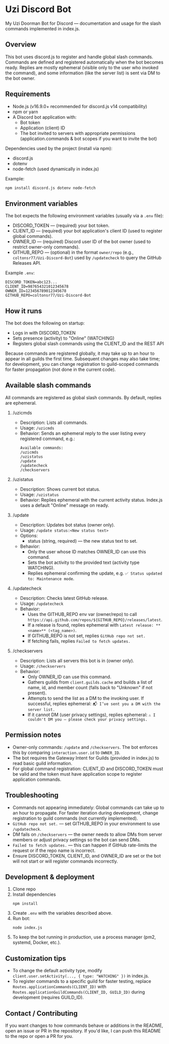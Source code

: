 # Uzi Discord Bot

My Uzi Doorman Bot for Discord — documentation and usage for the slash commands implemented in index.js.

## Overview

This bot uses discord.js to register and handle global slash commands. Commands are defined and registered automatically when the bot becomes ready. Replies are mostly ephemeral (visible only to the user who invoked the command), and some information (like the server list) is sent via DM to the bot owner.

## Requirements

- Node.js (v16.9.0+ recommended for discord.js v14 compatibility)
- npm or yarn
- A Discord bot application with:
  - Bot token
  - Application (client) ID
  - The bot invited to servers with appropriate permissions (application.commands & bot scopes if you want to invite the bot)

Dependencies used by the project (install via npm):
- discord.js
- dotenv
- node-fetch (used dynamically in index.js)

Example:
```bash
npm install discord.js dotenv node-fetch
```

## Environment variables

The bot expects the following environment variables (usually via a `.env` file):

- DISCORD_TOKEN — (required) your bot token.
- CLIENT_ID — (required) your bot application's client ID (used to register global commands).
- OWNER_ID — (required) Discord user ID of the bot owner (used to restrict owner-only commands).
- GITHUB_REPO — (optional) in the format `owner/repo` (e.g., `coltonsr77/Uzi-Discord-Bot`) used by `/updatecheck` to query the GitHub Releases API.

Example `.env`:
```
DISCORD_TOKEN=abc123...
CLIENT_ID=987654321012345678
OWNER_ID=123456789012345678
GITHUB_REPO=coltonsr77/Uzi-Discord-Bot
```

## How it runs

The bot does the following on startup:
- Logs in with DISCORD_TOKEN
- Sets presence (activity) to "Online" (WATCHING)
- Registers global slash commands using the CLIENT_ID and the REST API

Because commands are registered globally, it may take up to an hour to appear in all guilds the first time. Subsequent changes may also take time; for development, you can change registration to guild-scoped commands for faster propagation (not done in the current code).

## Available slash commands

All commands are registered as global slash commands. By default, replies are ephemeral.

1. /uzicmds
   - Description: Lists all commands.
   - Usage: `/uzicmds`
   - Behavior: Sends an ephemeral reply to the user listing every registered command, e.g.:
     ```
     Available commands:
     /uzicmds
     /uzistatus
     /update
     /updatecheck
     /checkservers
     ```

2. /uzistatus
   - Description: Shows current bot status.
   - Usage: `/uzistatus`
   - Behavior: Replies ephemeral with the current activity status. Index.js uses a default "Online" message on ready.

3. /update
   - Description: Updates bot status (owner only).
   - Usage: `/update status:<New status text>`
   - Options:
     - status (string, required) — the new status text to set.
   - Behavior:
     - Only the user whose ID matches OWNER_ID can use this command.
     - Sets the bot activity to the provided text (activity type WATCHING).
     - Replies ephemeral confirming the update, e.g. `✅ Status updated to: Maintenance mode`.

4. /updatecheck
   - Description: Checks latest GitHub release.
   - Usage: `/updatecheck`
   - Behavior:
     - Uses the GITHUB_REPO env var (owner/repo) to call `https://api.github.com/repos/${GITHUB_REPO}/releases/latest`.
     - If a release is found, replies ephemeral with `Latest release: **<name>** (<tag_name>)`.
     - If GITHUB_REPO is not set, replies `GitHub repo not set.`
     - If fetching fails, replies `Failed to fetch updates.`

5. /checkservers
   - Description: Lists all servers this bot is in (owner only).
   - Usage: `/checkservers`
   - Behavior:
     - Only OWNER_ID can use this command.
     - Gathers guilds from `client.guilds.cache` and builds a list of name, id, and member count (falls back to "Unknown" if not present).
     - Attempts to send the list as a DM to the invoking user. If successful, replies ephemeral: `📬 I’ve sent you a DM with the server list.`
     - If it cannot DM (user privacy settings), replies ephemeral: `⚠️ I couldn't DM you — please check your privacy settings.`

## Permission notes

- Owner-only commands: `/update` and `/checkservers`. The bot enforces this by comparing `interaction.user.id` to `OWNER_ID`.
- The bot requires the Gateway Intent for Guilds (provided in index.js) to read basic guild information.
- For global command registration: CLIENT_ID and DISCORD_TOKEN must be valid and the token must have application scope to register application commands.

## Troubleshooting

- Commands not appearing immediately: Global commands can take up to an hour to propagate. For faster iteration during development, change registration to guild commands (not currently implemented).
- `GitHub repo not set.` — set GITHUB_REPO in your environment to use `/updatecheck`.
- DM fails on `/checkservers` — the owner needs to allow DMs from server members or adjust privacy settings so the bot can send DMs.
- `Failed to fetch updates.` — this can happen if GitHub rate-limits the request or if the repo name is incorrect.
- Ensure DISCORD_TOKEN, CLIENT_ID, and OWNER_ID are set or the bot will not start or will register commands incorrectly.

## Development & deployment

1. Clone repo
2. Install dependencies
   ```
   npm install
   ```
3. Create `.env` with the variables described above.
4. Run bot:
   ```
   node index.js
   ```
5. To keep the bot running in production, use a process manager (pm2, systemd, Docker, etc.).

## Customization tips

- To change the default activity type, modify `client.user.setActivity(..., { type: "WATCHING" })` in index.js.
- To register commands to a specific guild for faster testing, replace `Routes.applicationCommands(CLIENT_ID)` with `Routes.applicationGuildCommands(CLIENT_ID, GUILD_ID)` during development (requires GUILD_ID).

## Contact / Contributing

If you want changes to how commands behave or additions in the README, open an issue or PR in the repository. If you'd like, I can push this README to the repo or open a PR for you.
